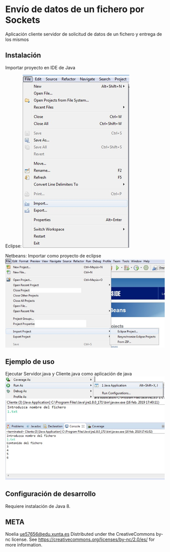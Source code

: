# Envío de datos de un fichero por Sockets
Aplicación cliente servidor de solicitud de datos de un fichero y entrega de los mismos

## Instalación 
Importar proyecto en IDE de Java

Eclipse:
![ImportaciónEclipse](../1.jpg)

Netbeans:
Importar como proyecto de eclipse
![ImportaciónEclipse](../2.jpg)


## Ejemplo de uso   
Ejecutar Servidor.java y Cliente.java como aplicación de java 
![Execute](../3.jpg)
![Execute](../4.jpg)
![Execute](../5.jpg)


## Configuración de desarrollo
Requiere instalación de Java 8.

## META
Noelia  ue57656@edu.xunta.es
Distributed under the CreativeCommons by-nc license. See https://creativecommons.org/licenses/by-nc/2.0/es/  for more information.
